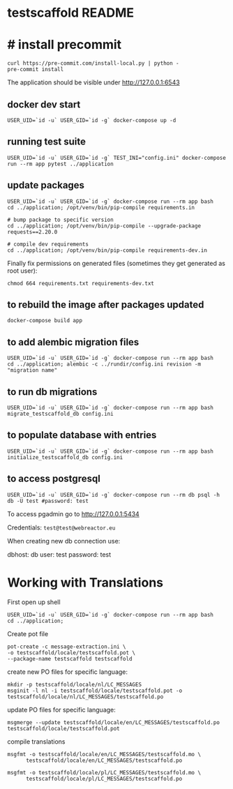 # testscaffold README

# # install precommit

    curl https://pre-commit.com/install-local.py | python -
    pre-commit install

The application should be visible under http://127.0.0.1:6543

## docker dev start
    USER_UID=`id -u` USER_GID=`id -g` docker-compose up -d

## running test suite

    USER_UID=`id -u` USER_GID=`id -g` TEST_INI="config.ini" docker-compose run --rm app pytest ../application

## update packages

    USER_UID=`id -u` USER_GID=`id -g` docker-compose run --rm app bash
    cd ../application; /opt/venv/bin/pip-compile requirements.in

    # bump package to specific version
    cd ../application; /opt/venv/bin/pip-compile --upgrade-package requests==2.20.0

    # compile dev requirements
    cd ../application; /opt/venv/bin/pip-compile requirements-dev.in


Finally fix permissions on generated files (sometimes they get generated as root user):

    chmod 664 requirements.txt requirements-dev.txt

## to rebuild the image after packages updated

    docker-compose build app

## to add alembic migration files

    USER_UID=`id -u` USER_GID=`id -g` docker-compose run --rm app bash
    cd ../application; alembic -c ../rundir/config.ini revision -m "migration name"

## to run db migrations

    USER_UID=`id -u` USER_GID=`id -g` docker-compose run --rm app bash
    migrate_testscaffold_db config.ini

## to populate database with entries

    USER_UID=`id -u` USER_GID=`id -g` docker-compose run --rm app bash
    initialize_testscaffold_db config.ini

## to access postgresql

    USER_UID=`id -u` USER_GID=`id -g` docker-compose run --rm db psql -h db -U test #password: test

To access pgadmin go to http://127.0.0.1:5434

Credentials: `test@test@webreactor.eu`

When creating new db connection use:

dbhost: db
user: test
password: test


# Working with Translations

First open up shell

    USER_UID=`id -u` USER_GID=`id -g` docker-compose run --rm app bash
    cd ../application;

Create pot file

    pot-create -c message-extraction.ini \
    -o testscaffold/locale/testscaffold.pot \
    --package-name testscaffold testscaffold

create new PO files for specific language:

    mkdir -p testscaffold/locale/nl/LC_MESSAGES
    msginit -l nl -i testscaffold/locale/testscaffold.pot -o testscaffold/locale/nl/LC_MESSAGES/testscaffold.po

update PO files for specific language:

    msgmerge --update testscaffold/locale/en/LC_MESSAGES/testscaffold.po testscaffold/locale/testscaffold.pot

compile translations

    msgfmt -o testscaffold/locale/en/LC_MESSAGES/testscaffold.mo \
          testscaffold/locale/en/LC_MESSAGES/testscaffold.po

    msgfmt -o testscaffold/locale/pl/LC_MESSAGES/testscaffold.mo \
          testscaffold/locale/pl/LC_MESSAGES/testscaffold.po
